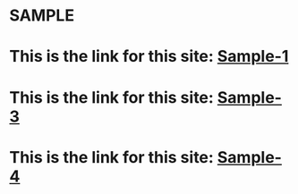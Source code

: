 # SAMPLE
# This is the link for this site: <a href="https://ronaksadh989.github.io/sample/sample-1/" >Sample-1</a>
# This is the link for this site: <a href="https://ronaksadh989.github.io/sample/sample-3/" >Sample-3</a>
# This is the link for this site: <a href="https://ronaksadh989.github.io/sample/sample-4/" >Sample-4</a>


